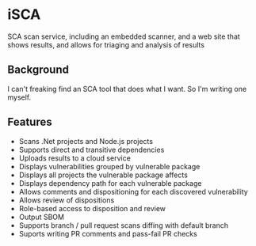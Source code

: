 # iSCA
SCA scan service, including an embedded scanner, and a web site that shows results, and allows for triaging and analysis of results

## Background
I can't freaking find an SCA tool that does what I want. So I'm writing one myself.

## Features
* Scans .Net projects and Node.js projects
* Supports direct and transitive dependencies
* Uploads results to a cloud service
* Displays vulnerabilities grouped by vulnerable package
* Displays all projects the vulnerable package affects
* Displays dependency path for each vulnerable package
* Allows comments and dispositioning for each discovered vulnerability
* Allows review of dispositions
* Role-based access to disposition and review
* Output SBOM
* Supports branch / pull request scans diffing with default branch
* Suports writing PR comments and pass-fail PR checks
